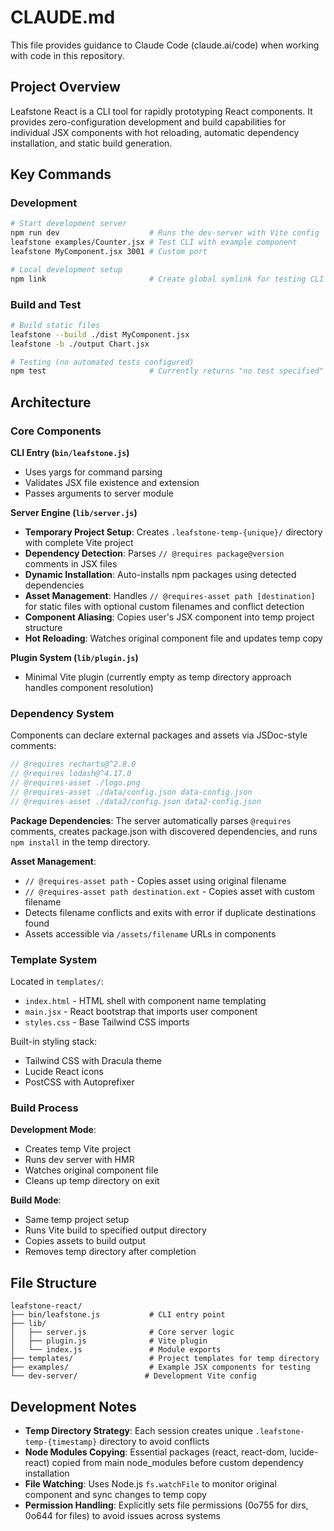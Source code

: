 # CLAUDE.md

This file provides guidance to Claude Code (claude.ai/code) when working with code in this repository.

## Project Overview

Leafstone React is a CLI tool for rapidly prototyping React components. It provides zero-configuration development and build capabilities for individual JSX components with hot reloading, automatic dependency installation, and static build generation.

## Key Commands

### Development
```bash
# Start development server
npm run dev                    # Runs the dev-server with Vite config
leafstone examples/Counter.jsx # Test CLI with example component
leafstone MyComponent.jsx 3001 # Custom port

# Local development setup
npm link                       # Create global symlink for testing CLI
```

### Build and Test
```bash
# Build static files
leafstone --build ./dist MyComponent.jsx
leafstone -b ./output Chart.jsx

# Testing (no automated tests configured)
npm test                       # Currently returns "no test specified" error
```

## Architecture

### Core Components

**CLI Entry (`bin/leafstone.js`)**
- Uses yargs for command parsing
- Validates JSX file existence and extension
- Passes arguments to server module

**Server Engine (`lib/server.js`)**
- **Temporary Project Setup**: Creates `.leafstone-temp-{unique}/` directory with complete Vite project
- **Dependency Detection**: Parses `// @requires package@version` comments in JSX files
- **Dynamic Installation**: Auto-installs npm packages using detected dependencies
- **Asset Management**: Handles `// @requires-asset path [destination]` for static files with optional custom filenames and conflict detection
- **Component Aliasing**: Copies user's JSX component into temp project structure
- **Hot Reloading**: Watches original component file and updates temp copy

**Plugin System (`lib/plugin.js`)**
- Minimal Vite plugin (currently empty as temp directory approach handles component resolution)

### Dependency System

Components can declare external packages and assets via JSDoc-style comments:
```jsx
// @requires recharts@^2.8.0
// @requires lodash@^4.17.0
// @requires-asset ./logo.png
// @requires-asset ./data/config.json data-config.json
// @requires-asset ./data2/config.json data2-config.json
```

**Package Dependencies**: The server automatically parses `@requires` comments, creates package.json with discovered dependencies, and runs `npm install` in the temp directory.

**Asset Management**: 
- `// @requires-asset path` - Copies asset using original filename
- `// @requires-asset path destination.ext` - Copies asset with custom filename
- Detects filename conflicts and exits with error if duplicate destinations found
- Assets accessible via `/assets/filename` URLs in components

### Template System

Located in `templates/`:
- `index.html` - HTML shell with component name templating
- `main.jsx` - React bootstrap that imports user component
- `styles.css` - Base Tailwind CSS imports

Built-in styling stack:
- Tailwind CSS with Dracula theme
- Lucide React icons
- PostCSS with Autoprefixer

### Build Process

**Development Mode**: 
- Creates temp Vite project
- Runs dev server with HMR
- Watches original component file
- Cleans up temp directory on exit

**Build Mode**:
- Same temp project setup
- Runs Vite build to specified output directory
- Copies assets to build output
- Removes temp directory after completion

## File Structure

```
leafstone-react/
├── bin/leafstone.js           # CLI entry point
├── lib/
│   ├── server.js              # Core server logic
│   ├── plugin.js              # Vite plugin
│   └── index.js               # Module exports
├── templates/                 # Project templates for temp directory
├── examples/                  # Example JSX components for testing
└── dev-server/               # Development Vite config
```

## Development Notes

- **Temp Directory Strategy**: Each session creates unique `.leafstone-temp-{timestamp}` directory to avoid conflicts
- **Node Modules Copying**: Essential packages (react, react-dom, lucide-react) copied from main node_modules before custom dependency installation
- **File Watching**: Uses Node.js `fs.watchFile` to monitor original component and sync changes to temp copy
- **Permission Handling**: Explicitly sets file permissions (0o755 for dirs, 0o644 for files) to avoid issues across systems